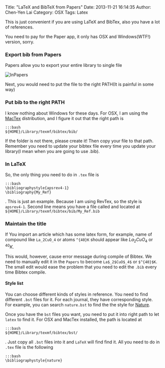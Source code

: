 Title: "LaTeX and BibTeX from Papers"
Date: 2013-11-21 16:14:35
Author: Chen-Yen Lai
Category: OSX
Tags: Latex

This is just convenient if you are using LaTeX and BibTex, also you have a lot of references.

You need to pay for the Paper app, it only has OSX and Windows(WTF!) version, sorry.

### Export bib from Papers
Papers allow you to export your entire library to single file 

![InPapers](https://dl.dropboxusercontent.com/u/165978/papers-bibtex-latex-fig0.png)

Next, you would need to put the file to the right PATH(It is painful in some way)

### Put bib to the right PATH
I know nothing about Windows for these days. For OSX, I am using the [MacTex](http://www.tug.org/mactex/) distribution, and I figure it out that the right path is 

	:::bash
    ${HOME}/Library/texmf/bibtex/bib/

If the folder is not there, please create it! Then copy your file to that path. Remember you need to update your bibtex file every time you update your library(I mean when you are going to use .bib).

### In LaTeX
So, the only thing you need to do in `.tex` file is

	:::bash
    \bibliographystyle{apsrev4-1}
    \bibliography{My_Ref}

. This is just an example. Because I am using RevTex, so the style is `apsrev4-1`. Second line means you have a file called and located at `${HOME}/Library/texmf/bibtex/bib/My_Ref.bib`

### Maintain the title
If You import an article which has some latex form, for example, name of compound like
`La_2CuO_4` or atoms `^{40}K` should appear like $La_2CuO_4\text{ or } ^{40}K$.  

This would, however, cause error message during compile of Bibtex. We need to manually edit it in 
the `Papers` to become `La$_2$CuO$_4$` or `$^{40}$K`. The small edit would ease the problem that you need to edit the `.bib` every time Bibtex compile.

#### Style list

You can choose different kinds of styles in reference. You need to find different `.bst` files for it. For each journal, they have corresponding style. For example, you can search `nature.bst` to find the the style for [Nature](http://nature.com).

Once you have the `bst` files you want, you need to put it into right path to let `latex` to find it. For OSX and MacTex installed, the path is located at

	:::bash
    ${HOME}/Library/texmf/bibtex/bst/


. Just copy all `.bst` files into it and `LaTeX` will find find it. All you need to do in `.tex` file is the following

	:::bash
    \bibliographystyle{nature}
